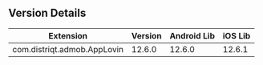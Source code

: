 ## Version Details

| Extension | Version | Android Lib | iOS Lib |
| --- | --- | --- | --- |
| com.distriqt.admob.AppLovin | 12.6.0 | 12.6.0 | 12.6.1 |
